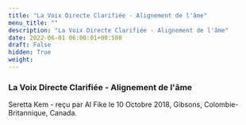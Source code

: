 ```yaml
---
title: "La Voix Directe Clarifiée - Alignement de l'âme"
menu_title: ""
description: "La Voix Directe Clarifiée - Alignement de l'âme"
date: 2022-06-01 06:00:01+00:508
draft: False
hidden: True
weight:
---
```

### La Voix Directe Clarifiée - Alignement de l'âme

Seretta Kem - reçu par Al Fike le 10 Octobre 2018, Gibsons, Colombie-Britannique, Canada.



